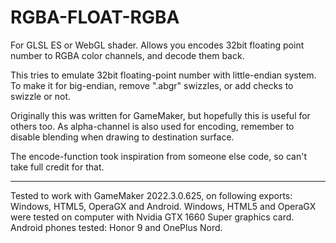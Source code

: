 # RGBA-FLOAT-RGBA
For GLSL ES or WebGL shader. 
Allows you encodes 32bit floating point number to RGBA color channels, and decode them back. 

This tries to emulate 32bit floating-point number with little-endian system. 
To make it for big-endian, remove ".abgr" swizzles, or add checks to swizzle or not.

Originally this was written for GameMaker, but hopefully this is useful for others too.
As alpha-channel is also used for encoding, remember to disable blending when drawing to destination surface.

The encode-function took inspiration from someone else code, so can't take full credit for that.


---

Tested to work with GameMaker 2022.3.0.625, on following exports: Windows, HTML5, OperaGX and Android. 
Windows, HTML5 and OperaGX were tested on computer with Nvidia GTX 1660 Super graphics card. 
Android phones tested: Honor 9 and OnePlus Nord.
